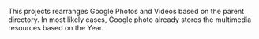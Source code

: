 This projects rearranges Google Photos and Videos based on the parent directory. 
In most likely cases, Google photo already stores the multimedia resources based on the Year.



